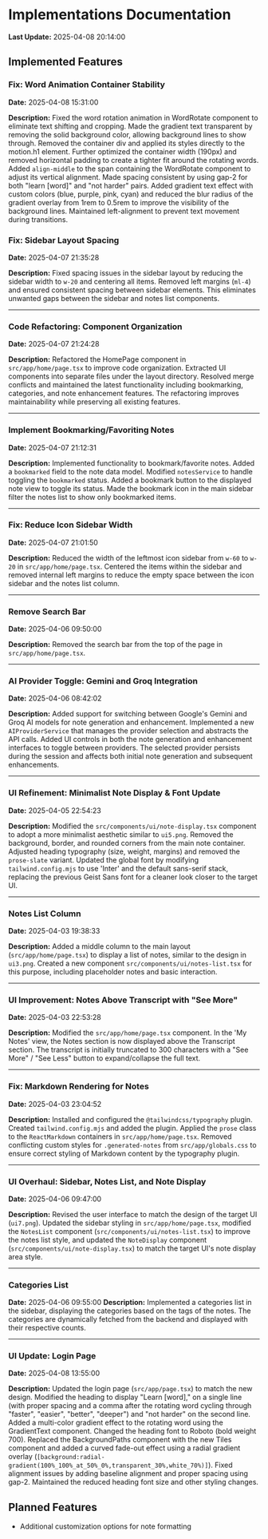 # Implementations Documentation

**Last Update:** 2025-04-08 20:14:00

## Implemented Features

### Fix: Word Animation Container Stability
**Date:** 2025-04-08 15:31:00

**Description:** Fixed the word rotation animation in WordRotate component to eliminate text shifting and cropping. Made the gradient text transparent by removing the solid background color, allowing background lines to show through. Removed the container div and applied its styles directly to the motion.h1 element. Further optimized the container width (190px) and removed horizontal padding to create a tighter fit around the rotating words. Added `align-middle` to the span containing the WordRotate component to adjust its vertical alignment. Made spacing consistent by using gap-2 for both "learn [word]" and "not harder" pairs. Added gradient text effect with custom colors (blue, purple, pink, cyan) and reduced the blur radius of the gradient overlay from 1rem to 0.5rem to improve the visibility of the background lines. Maintained left-alignment to prevent text movement during transitions.


### Fix: Sidebar Layout Spacing
**Date:** 2025-04-07 21:35:28

**Description:** Fixed spacing issues in the sidebar layout by reducing the sidebar width to `w-20` and centering all items. Removed left margins (`ml-4`) and ensured consistent spacing between sidebar elements. This eliminates unwanted gaps between the sidebar and notes list components.

---

### Code Refactoring: Component Organization
**Date:** 2025-04-07 21:24:28

**Description:** Refactored the HomePage component in `src/app/home/page.tsx` to improve code organization. Extracted UI components into separate files under the layout directory. Resolved merge conflicts and maintained the latest functionality including bookmarking, categories, and note enhancement features. The refactoring improves maintainability while preserving all existing features.

---

### Implement Bookmarking/Favoriting Notes
**Date:** 2025-04-07 21:12:31

**Description:** Implemented functionality to bookmark/favorite notes. Added a `bookmarked` field to the note data model. Modified `notesService` to handle toggling the `bookmarked` status. Added a bookmark button to the displayed note view to toggle its status. Made the bookmark icon in the main sidebar filter the notes list to show only bookmarked items.

---

### Fix: Reduce Icon Sidebar Width
**Date:** 2025-04-07 21:01:50

**Description:** Reduced the width of the leftmost icon sidebar from `w-60` to `w-20` in `src/app/home/page.tsx`. Centered the items within the sidebar and removed internal left margins to reduce the empty space between the icon sidebar and the notes list column.

---

### Remove Search Bar
**Date:** 2025-04-06 09:50:00

**Description:** Removed the search bar from the top of the page in `src/app/home/page.tsx`.

---

### AI Provider Toggle: Gemini and Groq Integration
**Date:** 2025-04-06 08:42:02

**Description:** Added support for switching between Google's Gemini and Groq AI models for note generation and enhancement. Implemented a new `AIProviderService` that manages the provider selection and abstracts the API calls. Added UI controls in both the note generation and enhancement interfaces to toggle between providers. The selected provider persists during the session and affects both initial note generation and subsequent enhancements.

---

### UI Refinement: Minimalist Note Display & Font Update
**Date:** 2025-04-05 22:54:23

**Description:** Modified the `src/components/ui/note-display.tsx` component to adopt a more minimalist aesthetic similar to `ui5.png`. Removed the background, border, and rounded corners from the main note container. Adjusted heading typography (size, weight, margins) and removed the `prose-slate` variant. Updated the global font by modifying `tailwind.config.mjs` to use 'Inter' and the default sans-serif stack, replacing the previous Geist Sans font for a cleaner look closer to the target UI.

---

### Notes List Column
**Date:** 2025-04-03 19:38:33

**Description:** Added a middle column to the main layout (`src/app/home/page.tsx`) to display a list of notes, similar to the design in `ui3.png`. Created a new component `src/components/ui/notes-list.tsx` for this purpose, including placeholder notes and basic interaction.

---

### UI Improvement: Notes Above Transcript with "See More"
**Date:** 2025-04-03 22:53:28

**Description:** Modified the `src/app/home/page.tsx` component. In the 'My Notes' view, the Notes section is now displayed above the Transcript section. The transcript is initially truncated to 300 characters with a "See More" / "See Less" button to expand/collapse the full text.

---

### Fix: Markdown Rendering for Notes
**Date:** 2025-04-03 23:04:52

**Description:** Installed and configured the `@tailwindcss/typography` plugin. Created `tailwind.config.mjs` and added the plugin. Applied the `prose` class to the `ReactMarkdown` containers in `src/app/home/page.tsx`. Removed conflicting custom styles for `.generated-notes` from `src/app/globals.css` to ensure correct styling of Markdown content by the typography plugin.

---

### UI Overhaul: Sidebar, Notes List, and Note Display
**Date:** 2025-04-06 09:47:00

**Description:** Revised the user interface to match the design of the target UI (`ui7.png`). Updated the sidebar styling in `src/app/home/page.tsx`, modified the `NotesList` component (`src/components/ui/notes-list.tsx`) to improve the notes list style, and updated the `NoteDisplay` component (`src/components/ui/note-display.tsx`) to match the target UI's note display area style.

---

### Categories List
**Date:** 2025-04-06 09:55:00
**Description:** Implemented a categories list in the sidebar, displaying the categories based on the tags of the notes. The categories are dynamically fetched from the backend and displayed with their respective counts.

---

### UI Update: Login Page
**Date:** 2025-04-08 13:55:00

**Description:** Updated the login page (`src/app/page.tsx`) to match the new design. Modified the heading to display "Learn [word]," on a single line (with proper spacing and a comma after the rotating word cycling through "faster", "easier", "better", "deeper") and "not harder" on the second line. Added a multi-color gradient effect to the rotating word using the GradientText component. Changed the heading font to Roboto (bold weight 700). Replaced the BackgroundPaths component with the new Tiles component and added a curved fade-out effect using a radial gradient overlay (`[background:radial-gradient(100%_100%_at_50%_0%,transparent_30%,white_70%)]`). Fixed alignment issues by adding baseline alignment and proper spacing using gap-2. Maintained the reduced heading font size and other styling changes.
## Planned Features

- Additional customization options for note formatting